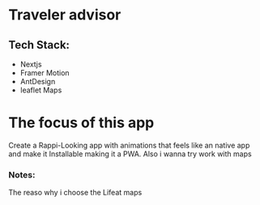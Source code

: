 # Traveler advisor

## Tech Stack:

- Nextjs
- Framer Motion
- AntDesign
- leaflet Maps

# The focus of this app

Create a Rappi-Looking app with animations that feels like an native app and make it Installable making it a PWA.
Also i wanna try work with maps

### Notes:

The reaso why i choose the Lifeat maps
